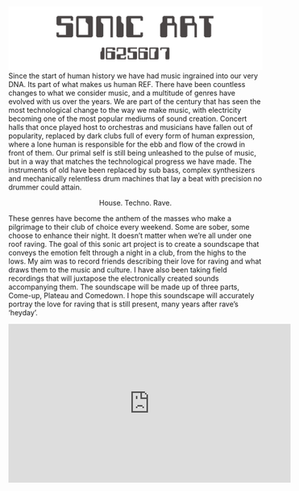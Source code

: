 ![picture 1](images/sonart.png)
Since the start of human history we have had music ingrained into our very DNA. Its part of what makes us human REF. There have been countless changes to what we consider music, and a multitude of genres have evolved with us over the years. We are part of the century that has seen the most technological change to the way we make music, with electricity becoming one of the most popular mediums of sound creation. Concert halls that once played host to orchestras and musicians have fallen out of popularity, replaced by dark clubs full of every form of human expression, where a lone human is responsible for the ebb and flow of the crowd in front of them. Our primal self is still being unleashed to the pulse of music, but in a way that matches the technological progress we have made. The instruments of old have been replaced by sub bass, complex synthesizers and mechanically relentless drum machines that lay a beat with precision no drummer could attain. 

<p align="center"> House. Techno. Rave. </p>


These genres have become the anthem of the masses who make a pilgrimage to their club of choice every weekend. Some are sober, some choose to enhance their night. It doesn’t matter when we’re all under one roof raving. The goal of this sonic art project is to create a soundscape that conveys the emotion felt through a night in a club, from the highs to the lows. My aim was to record friends describing their love for raving and what draws them to the music and culture. I have also been taking field recordings that will juxtapose the electronically created sounds accompanying them. The soundscape will be made up of three parts, Come-up, Plateau and Comedown. I hope this soundscape will accurately portray the love for raving that is still present, many years after rave’s ‘heyday’.

<center><iframe width="560" height="315" src="https://www.youtube.com/embed/lYbDWA-n-P8" frameborder="0" allow="accelerometer; autoplay; encrypted-media; gyroscope; picture-in-picture" allowfullscreen></iframe><center>

